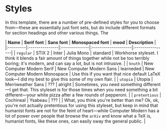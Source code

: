 # Styles
In this template, there are a number of pre-defined styles for you to choose
from—these are essentially just font sets, but do include different formats for
section headings and other various things. The 


| **Name** | **Serif font** | **Sans font** | **Monospaced font** | **mood** | **Description** |
|:---------|:---------------|:--------------|:--------------------|:----------------|
| `regular` | STIX 2 | Inter | Julia Mono | standard | Workhorse styleset. I think it blends a fair amount of things together while not be too terribly boring; it's modern, and can say a lot, but is not intrusive. |
| `knuth` | New Computer Modern Serif | New  Computer Modern Sans | learneded | New Computer Modern Monospace | Use this if you want that nice default LaTeX look—I did my best to give this some of my own flair. |
| `utopia` | Utopia | Merriweather Sans | ??? | alright |  Sometimes, you need something different—I get that. This styleset is for those times when you need something a bit different—your white pizza after a few rounds of pepperoni. |
| `pretentious` | Cochineal | Ysabeau | ??? | | What, you think you're better than me? Ok, ok, you're not actually pretentious for using this styleset, but keep in mind that humanist fonts are not for the feint of heart—while Computer Modern has a lot of power over people that browse the `arXiv` and know what a TeX is, humanist fonts, like these ones, can easily sway the general public. |

